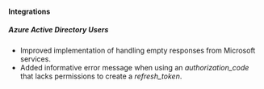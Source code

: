 
#### Integrations
##### Azure Active Directory Users
- Improved implementation of handling empty responses from Microsoft services.
- Added informative error message when using an *authorization_code* that lacks permissions to create a *refresh_token*. 
